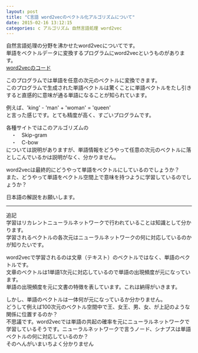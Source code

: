```yaml
---
layout: post
title: "C言語 word2vecのベクトル化アルゴリズムについて"
date: 2015-02-16 13:12:15
categories: c アルゴリズム 自然言語処理 word2vec
---
```

<p>自然言語処理の分野を沸かせたword2vecについてです。<br>
単語をベクトルデータに変換するプログラムにword2vecというものがあります。<br>
<a href="http://word2vec.googlecode.com/svn/trunk/word2vec.c" rel="nofollow">word2vecのコード</a></p>

<p>このプログラムでは単語を任意の次元のベクトルに変換できます。<br>
このプログラムで生成された単語ベクトルは驚くことに単語ベクトルをたし引きすると直感的に意味が通る単語になることが知られています。</p>

<p>例えば、'king' - 'man' + 'woman' = 'queen'<br>
と言った感じです。とても精度が高く、すごいプログラムです。</p>

<p>各種サイトではこのアルゴリズムの<br>
　・　Skip-gram<br>
　・　C-bow<br>
については説明がありますが、単語情報をどうやって任意の次元のベクトルに落としこんでいるかは説明がなく、分かりません。</p>

<p>word2vecは最終的にどうやって単語をベクトルにしているのでしょうか？<br>
また、どうやって単語をベクトル空間上で意味を持つように学習しているのでしょうか？</p>

<p>日本語の解説をお願いします。</p>

<hr>

<p>追記<br>
学習はリカレントニューラルネットワークで行われていることは知識として分かります。<br>
学習されるベクトルの各次元はニューラルネットワークの何に対応しているのかが知りたいです。</p>

<p>word2vecで学習されるのは文章（テキスト）のベクトルではなく、単語のベクトルです。<br>
文章のベクトルは1単語1次元に対応しているので単語の出現頻度が元になっています。<br>
単語の出現頻度を元に文書の特徴を表しています。これは納得がいきます。</p>

<p>しかし、単語のベクトルは一体何が元になっているか分かりません。<br>
どうして例えば100次元のベクトル空間中で王、女王、男、女、が上記のような関係に位置するのか？<br>
不思議です。word2vecでは単語の共起の確率を元にニューラルネットワークで学習しているそうです。ニューラルネットワークで言うノード、シナプスは単語ベクトルの何に対応しているのか？<br>
そのへんがいまいちよく分かりません</p>
